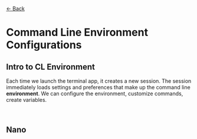 [&larr; Back](./README.md)

# Command Line Environment Configurations

## Intro to CL Environment

Each time we launch the terminal app, it creates a new session. The session immediately loads settings and preferences that make up the command line **environment**. We can configure the environment, customize commands, create variables.

<br>

## Nano

<br>
